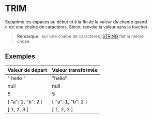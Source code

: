 # TRIM

Supprime les espaces au début et à la fin de la valeur du champ quand c'est une chaîne de caractères. Sinon, renvoie la valeur sans la toucher.

> **Remarque** : sur une chaîne de caractères, [STRING](/Administration/Modèle/Transformers/STRING.md) fait la même chose.

## Exemples

| Valeur de départ | Valeur transformée |
| :--- | :--- |
| " hello " | "hello" |
| null | null |
| 5 | 5 |
| { "a": 1, "b": 2 } | { "a": 1, "b": 2 } |
| \[ 1, 2, 3 \] | \[ 1, 2, 3 \] |

